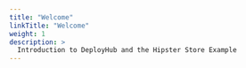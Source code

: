 ```yaml
---
title: "Welcome"
linkTitle: "Welcome"
weight: 1
description: >
  Introduction to DeployHub and the Hipster Store Example
---
```

